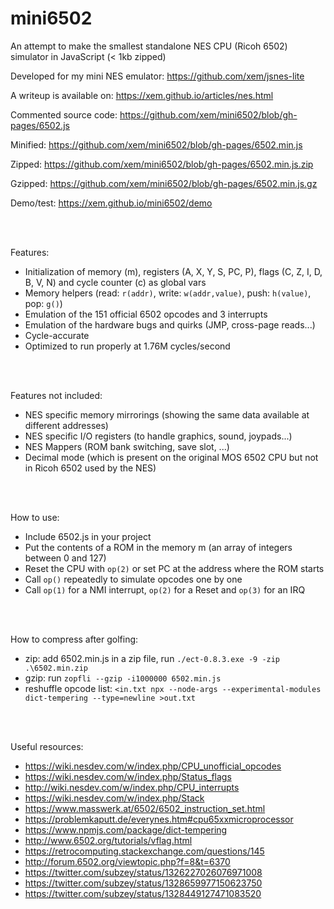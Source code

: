 mini6502
========

An attempt to make the smallest standalone NES CPU (Ricoh 6502) simulator in JavaScript (< 1kb zipped)

Developed for my mini NES emulator: https://github.com/xem/jsnes-lite

A writeup is available on: https://xem.github.io/articles/nes.html

Commented source code: https://github.com/xem/mini6502/blob/gh-pages/6502.js

Minified: https://github.com/xem/mini6502/blob/gh-pages/6502.min.js

Zipped: https://github.com/xem/mini6502/blob/gh-pages/6502.min.js.zip

Gzipped: https://github.com/xem/mini6502/blob/gh-pages/6502.min.js.gz

Demo/test: https://xem.github.io/mini6502/demo

<br>
<br>

Features:

- Initialization of memory (m), registers (A, X, Y, S, PC, P), flags (C, Z, I, D, B, V, N) and cycle counter (c) as global vars
- Memory helpers (read: `r(addr)`, write: `w(addr,value)`, push: `h(value)`, pop: `g()`)
- Emulation of the 151 official 6502 opcodes and 3 interrupts
- Emulation of the hardware bugs and quirks (JMP, cross-page reads...)
- Cycle-accurate
- Optimized to run properly at 1.76M cycles/second

<br>
<br>

Features not included:

- NES specific memory mirrorings (showing the same data available at different addresses)
- NES specific I/O registers (to handle graphics, sound, joypads...)
- NES Mappers (ROM bank switching, save slot, ...)
- Decimal mode (which is present on the original MOS 6502 CPU but not in Ricoh 6502 used by the NES)

<br>
<br>

How to use:

- Include 6502.js in your project
- Put the contents of a ROM in the memory m (an array of integers between 0 and 127) 
- Reset the CPU with `op(2)` or set PC at the address where the ROM starts
- Call `op()` repeatedly to simulate opcodes one by one
- Call `op(1)` for a NMI interrupt, `op(2)` for a Reset and `op(3)` for an IRQ

<br>
<br>

How to compress after golfing:

- zip: add 6502.min.js in a zip file, run `./ect-0.8.3.exe -9 -zip .\6502.min.zip`
- gzip: run `zopfli --gzip -i1000000 6502.min.js`
- reshuffle opcode list: `<in.txt npx --node-args --experimental-modules dict-tempering --type=newline >out.txt`

<br>
<br>

Useful resources:
- https://wiki.nesdev.com/w/index.php/CPU_unofficial_opcodes
- https://wiki.nesdev.com/w/index.php/Status_flags
- http://wiki.nesdev.com/w/index.php/CPU_interrupts
- https://wiki.nesdev.com/w/index.php/Stack
- https://www.masswerk.at/6502/6502_instruction_set.html
- https://problemkaputt.de/everynes.htm#cpu65xxmicroprocessor
- https://www.npmjs.com/package/dict-tempering
- http://www.6502.org/tutorials/vflag.html
- https://retrocomputing.stackexchange.com/questions/145
- http://forum.6502.org/viewtopic.php?f=8&t=6370
- https://twitter.com/subzey/status/1326227026076971008
- https://twitter.com/subzey/status/1328659977150623750
- https://twitter.com/subzey/status/1328449127471083520
